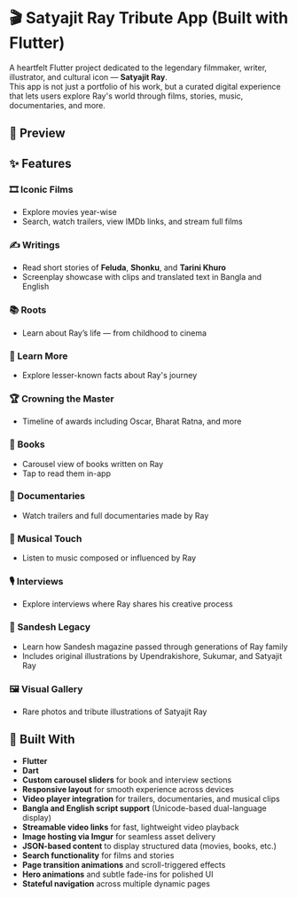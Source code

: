 # 🎬 Satyajit Ray Tribute App (Built with Flutter)

A heartfelt Flutter project dedicated to the legendary filmmaker, writer, illustrator, and cultural icon — **Satyajit Ray**.  
This app is not just a portfolio of his work, but a curated digital experience that lets users explore Ray's world through films, stories, music, documentaries, and more.


## 📱 Preview



## ✨ Features

### 🎞️ Iconic Films
- Explore movies year-wise
- Search, watch trailers, view IMDb links, and stream full films

### ✍️ Writings
- Read short stories of **Feluda**, **Shonku**, and **Tarini Khuro**
- Screenplay showcase with clips and translated text in Bangla and English

### 📚 Roots
- Learn about Ray’s life — from childhood to cinema

### 🤔 Learn More
- Explore lesser-known facts about Ray's journey

### 🏆 Crowning the Master
- Timeline of awards including Oscar, Bharat Ratna, and more

### 📖 Books
- Carousel view of books written on Ray
- Tap to read them in-app

### 🎥 Documentaries
- Watch trailers and full documentaries made by Ray

### 🎼 Musical Touch
- Listen to music composed or influenced by Ray

### 🎙️ Interviews
- Explore interviews where Ray shares his creative process

### 📰 Sandesh Legacy
- Learn how Sandesh magazine passed through generations of Ray family
- Includes original illustrations by Upendrakishore, Sukumar, and Satyajit Ray

### 🖼️ Visual Gallery
- Rare photos and tribute illustrations of Satyajit Ray
## 🚀 Built With

- **Flutter**
- **Dart**
- **Custom carousel sliders** for book and interview sections
- **Responsive layout** for smooth experience across devices
- **Video player integration** for trailers, documentaries, and musical clips
- **Bangla and English script support** (Unicode-based dual-language display)
- **Streamable video links** for fast, lightweight video playback
- **Image hosting via Imgur** for seamless asset delivery
- **JSON-based content** to display structured data (movies, books, etc.)
- **Search functionality** for films and stories
- **Page transition animations** and scroll-triggered effects
- **Hero animations** and subtle fade-ins for polished UI
- **Stateful navigation** across multiple dynamic pages


